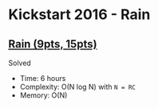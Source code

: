 # Kickstart 2016 - Rain

## [Rain (9pts, 15pts)](https://codingcompetitions.withgoogle.com/kickstart/round/0000000000201ca2/0000000000201dbb)

Solved

* Time: 6 hours
* Complexity: O(N log N) with `N = RC`
* Memory: O(N)
